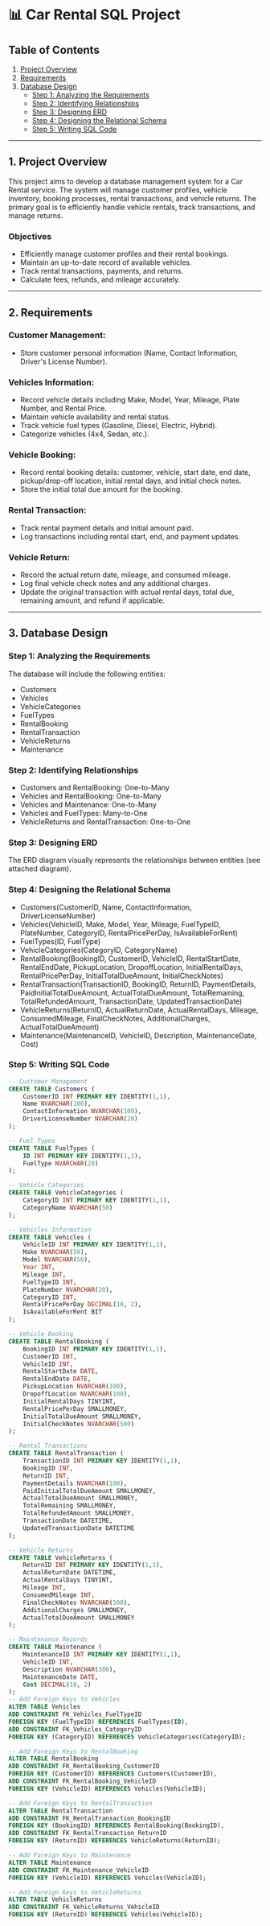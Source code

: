 # 📊 Car Rental SQL Project

## Table of Contents

1. [Project Overview](#1-project-overview)  
2. [Requirements](#2-requirements)  
3. [Database Design](#3-database-design)  
   - [Step 1: Analyzing the Requirements](#step-1-analyzing-the-requirements)  
   - [Step 2: Identifying Relationships](#step-2-identifying-relationships)  
   - [Step 3: Designing ERD](#step-3-designing-erd)  
   - [Step 4: Designing the Relational Schema](#step-4-designing-the-relational-schema)  
   - [Step 5: Writing SQL Code](#step-5-writing-sql-code)  

---

## 1. Project Overview

This project aims to develop a database management system for a Car Rental service. The system will manage customer profiles, vehicle inventory, booking processes, rental transactions, and vehicle returns. The primary goal is to efficiently handle vehicle rentals, track transactions, and manage returns.

### Objectives

- Efficiently manage customer profiles and their rental bookings.
- Maintain an up-to-date record of available vehicles.
- Track rental transactions, payments, and returns.
- Calculate fees, refunds, and mileage accurately.

---

## 2. Requirements

### Customer Management:
- Store customer personal information (Name, Contact Information, Driver's License Number).

### Vehicles Information:
- Record vehicle details including Make, Model, Year, Mileage, Plate Number, and Rental Price.
- Maintain vehicle availability and rental status.
- Track vehicle fuel types (Gasoline, Diesel, Electric, Hybrid).
- Categorize vehicles (4x4, Sedan, etc.).

### Vehicle Booking:
- Record rental booking details: customer, vehicle, start date, end date, pickup/drop-off location, initial rental days, and initial check notes.
- Store the initial total due amount for the booking.

### Rental Transaction:
- Track rental payment details and initial amount paid.
- Log transactions including rental start, end, and payment updates.

### Vehicle Return:
- Record the actual return date, mileage, and consumed mileage.
- Log final vehicle check notes and any additional charges.
- Update the original transaction with actual rental days, total due, remaining amount, and refund if applicable.

---

## 3. Database Design

### Step 1: Analyzing the Requirements

The database will include the following entities:
- Customers
- Vehicles
- VehicleCategories
- FuelTypes
- RentalBooking
- RentalTransaction
- VehicleReturns
- Maintenance

### Step 2: Identifying Relationships

- Customers and RentalBooking: One-to-Many
- Vehicles and RentalBooking: One-to-Many
- Vehicles and Maintenance: One-to-Many
- Vehicles and FuelTypes: Many-to-One
- VehicleReturns and RentalTransaction: One-to-One

### Step 3: Designing ERD

The ERD diagram visually represents the relationships between entities (see attached diagram).

### Step 4: Designing the Relational Schema

- Customers(CustomerID, Name, ContactInformation, DriverLicenseNumber)
- Vehicles(VehicleID, Make, Model, Year, Mileage, FuelTypeID, PlateNumber, CategoryID, RentalPricePerDay, IsAvailableForRent)
- FuelTypes(ID, FuelType)
- VehicleCategories(CategoryID, CategoryName)
- RentalBooking(BookingID, CustomerID, VehicleID, RentalStartDate, RentalEndDate, PickupLocation, DropoffLocation, InitialRentalDays, RentalPricePerDay, InitialTotalDueAmount, InitialCheckNotes)
- RentalTransaction(TransactionID, BookingID, ReturnID, PaymentDetails, PaidInitialTotalDueAmount, ActualTotalDueAmount, TotalRemaining, TotalRefundedAmount, TransactionDate, UpdatedTransactionDate)
- VehicleReturns(ReturnID, ActualReturnDate, ActualRentalDays, Mileage, ConsumedMileage, FinalCheckNotes, AdditionalCharges, ActualTotalDueAmount)
- Maintenance(MaintenanceID, VehicleID, Description, MaintenanceDate, Cost)

### Step 5: Writing SQL Code

```sql
-- Customer Management
CREATE TABLE Customers (
    CustomerID INT PRIMARY KEY IDENTITY(1,1),
    Name NVARCHAR(100),
    ContactInformation NVARCHAR(100),
    DriverLicenseNumber NVARCHAR(20)
);

-- Fuel Types
CREATE TABLE FuelTypes (
    ID INT PRIMARY KEY IDENTITY(1,1),
    FuelType NVARCHAR(20)
);

-- Vehicle Categories
CREATE TABLE VehicleCategories (
    CategoryID INT PRIMARY KEY IDENTITY(1,1),
    CategoryName NVARCHAR(50)
);

-- Vehicles Information
CREATE TABLE Vehicles (
    VehicleID INT PRIMARY KEY IDENTITY(1,1),
    Make NVARCHAR(50),
    Model NVARCHAR(50),
    Year INT,
    Mileage INT,
    FuelTypeID INT,
    PlateNumber NVARCHAR(20),
    CategoryID INT,
    RentalPricePerDay DECIMAL(10, 2),
    IsAvailableForRent BIT
);

-- Vehicle Booking
CREATE TABLE RentalBooking (
    BookingID INT PRIMARY KEY IDENTITY(1,1),
    CustomerID INT,
    VehicleID INT,
    RentalStartDate DATE,
    RentalEndDate DATE,
    PickupLocation NVARCHAR(100),
    DropoffLocation NVARCHAR(100),
    InitialRentalDays TINYINT,
    RentalPricePerDay SMALLMONEY,
    InitialTotalDueAmount SMALLMONEY,
    InitialCheckNotes NVARCHAR(500)
);

-- Rental Transactions
CREATE TABLE RentalTransaction (
    TransactionID INT PRIMARY KEY IDENTITY(1,1),
    BookingID INT,
    ReturnID INT,
    PaymentDetails NVARCHAR(100),
    PaidInitialTotalDueAmount SMALLMONEY,
    ActualTotalDueAmount SMALLMONEY,
    TotalRemaining SMALLMONEY,
    TotalRefundedAmount SMALLMONEY,
    TransactionDate DATETIME,
    UpdatedTransactionDate DATETIME
);

-- Vehicle Returns
CREATE TABLE VehicleReturns (
    ReturnID INT PRIMARY KEY IDENTITY(1,1),
    ActualReturnDate DATETIME,
    ActualRentalDays TINYINT,
    Mileage INT,
    ConsumedMileage INT,
    FinalCheckNotes NVARCHAR(500),
    AdditionalCharges SMALLMONEY,
    ActualTotalDueAmount SMALLMONEY
);

-- Maintenance Records
CREATE TABLE Maintenance (
    MaintenanceID INT PRIMARY KEY IDENTITY(1,1),
    VehicleID INT,
    Description NVARCHAR(300),
    MaintenanceDate DATE,
    Cost DECIMAL(10, 2)
);
-- Add Foreign Keys to Vehicles
ALTER TABLE Vehicles
ADD CONSTRAINT FK_Vehicles_FuelTypeID
FOREIGN KEY (FuelTypeID) REFERENCES FuelTypes(ID),
ADD CONSTRAINT FK_Vehicles_CategoryID
FOREIGN KEY (CategoryID) REFERENCES VehicleCategories(CategoryID);

-- Add Foreign Keys to RentalBooking
ALTER TABLE RentalBooking
ADD CONSTRAINT FK_RentalBooking_CustomerID
FOREIGN KEY (CustomerID) REFERENCES Customers(CustomerID),
ADD CONSTRAINT FK_RentalBooking_VehicleID
FOREIGN KEY (VehicleID) REFERENCES Vehicles(VehicleID);

-- Add Foreign Keys to RentalTransaction
ALTER TABLE RentalTransaction
ADD CONSTRAINT FK_RentalTransaction_BookingID
FOREIGN KEY (BookingID) REFERENCES RentalBooking(BookingID),
ADD CONSTRAINT FK_RentalTransaction_ReturnID
FOREIGN KEY (ReturnID) REFERENCES VehicleReturns(ReturnID);

-- Add Foreign Keys to Maintenance
ALTER TABLE Maintenance
ADD CONSTRAINT FK_Maintenance_VehicleID
FOREIGN KEY (VehicleID) REFERENCES Vehicles(VehicleID);

-- Add Foreign Keys to VehicleReturns
ALTER TABLE VehicleReturns
ADD CONSTRAINT FK_VehicleReturns_VehicleID
FOREIGN KEY (ReturnID) REFERENCES Vehicles(VehicleID);

```
